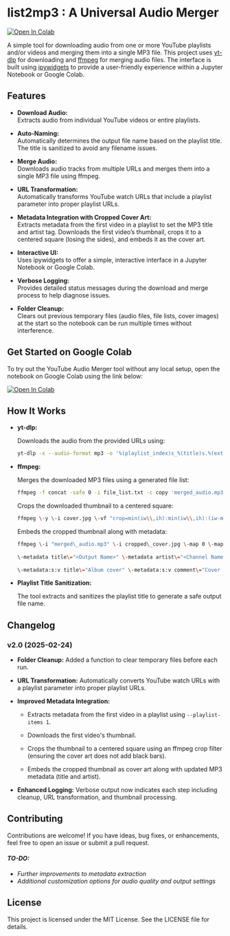# list2mp3 : A Universal Audio Merger

[![Open In Colab](https://colab.research.google.com/assets/colab-badge.svg)](https://colab.research.google.com/github/ras0k/list2mp3/blob/main/list2mp3_v2.ipynb)

A simple tool for downloading audio from one or more YouTube  playlists and/or videos and merging them into a single MP3 file. This project uses [yt-dlp](https://github.com/yt-dlp/yt-dlp) for downloading and [ffmpeg](https://ffmpeg.org/) for merging audio files. The interface is built using [ipywidgets](https://ipywidgets.readthedocs.io/) to provide a user-friendly experience within a Jupyter Notebook or Google Colab.

## Features

- **Download Audio:**  
  Extracts audio from individual YouTube videos or entire playlists.

- **Auto-Naming:**  
  Automatically determines the output file name based on the playlist title. The title is sanitized to avoid any filename issues.

- **Merge Audio:**  
  Downloads audio tracks from multiple URLs and merges them into a single MP3 file using ffmpeg.
    
-   **URL Transformation:**  
    Automatically transforms YouTube watch URLs that include a playlist parameter into proper playlist URLs.
    
-   **Metadata Integration with Cropped Cover Art:**  
    Extracts metadata from the first video in a playlist to set the MP3 title and artist tag. Downloads the first video’s thumbnail, crops it to a centered square (losing the sides), and embeds it as the cover art.

- **Interactive UI:**  
  Uses ipywidgets to offer a simple, interactive interface in a Jupyter Notebook or Google Colab.

- **Verbose Logging:**  
  Provides detailed status messages during the download and merge process to help diagnose issues.

-   **Folder Cleanup:**  
    Clears out previous temporary files (audio files, file lists, cover images) at the start so the notebook can be run multiple times without interference.

## Get Started on Google Colab

To try out the YouTube Audio Merger tool without any local setup, open the notebook on Google Colab using the link below:

[![Open In Colab](https://colab.research.google.com/assets/colab-badge.svg)](https://colab.research.google.com/github/ras0k/list2mp3/blob/main/list2mp3_v2.ipynb)

## How It Works

- **yt-dlp:**
  
  Downloads the audio from the provided URLs using:
  ```bash
  yt-dlp -x --audio-format mp3 -o '%(playlist_index)s_%(title)s.%(ext)s' <URL>
  ```

- **ffmpeg:**
  
  Merges the downloaded MP3 files using a generated file list:

  ```bash
  ffmpeg -f concat -safe 0 -i file_list.txt -c copy 'merged_audio.mp3'
  ```

  Crops the downloaded thumbnail to a centered square:
  ```bash
  ffmpeg \-y \-i cover.jpg \-vf "crop=min(iw\\,ih):min(iw\\,ih):(iw-min(iw\\,ih))/2:(ih-min(iw\\,ih))/2" cropped\_cover.jpg
  ```
  Embeds the cropped thumbnail along with metadata:
  ```bash
  ffmpeg \-i "merged\_audio.mp3" \-i cropped\_cover.jpg \-map 0 \-map 1 \-c copy \-id3v2\_version 3 \\
        
  \-metadata title\="<Output Name>" \-metadata artist\="<Channel Name>" \\
        
  \-metadata:s:v title\="Album cover" \-metadata:s:v comment\="Cover (front)" "temp\_<Output Name>.mp3"
  ```
-   **Playlist Title Sanitization:**
    
    The tool extracts and sanitizes the playlist title to generate a safe output file name.

## Changelog

### v2.0 (2025-02-24)

-   **Folder Cleanup:** Added a function to clear temporary files before each run.
    
-   **URL Transformation:** Automatically converts YouTube watch URLs with a playlist parameter into proper playlist URLs.
    
-   **Improved Metadata Integration:**
    
    -   Extracts metadata from the first video in a playlist using `--playlist-items 1`.
        
    -   Downloads the first video's thumbnail.
        
    -   Crops the thumbnail to a centered square using an ffmpeg crop filter (ensuring the cover art does not add black bars).
        
    -   Embeds the cropped thumbnail as cover art along with updated MP3 metadata (title and artist).
        
-   **Enhanced Logging:** Verbose output now indicates each step including cleanup, URL transformation, and thumbnail processing.


    
## Contributing

Contributions are welcome! If you have ideas, bug fixes, or enhancements, feel free to open an issue or submit a pull request.

#### *TO-DO:*

- *Further improvements to metadata extraction*
- *Additional customization options for audio quality and output settings*

## License

This project is licensed under the MIT License. See the LICENSE file for details.
